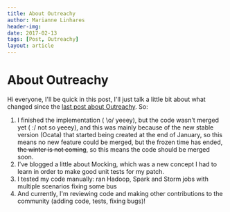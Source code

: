 ```yaml
---
title: About Outreachy
author: Marianne Linhares
header-img:
date: 2017-02-13
tags: [Post, Outreachy]
layout: article
---
```


# About Outreachy

Hi everyone, I'll be quick in this post, I'll just talk a little bit about what changed since the [last post about Outreachy](https://mariannelinhares.wordpress.com/2017/01/11/hey-how-is-outreachy-going/). So:

  1. I finished the implementation ( \o/ yeeey), but the code wasn't merged yet
     ( :/ not so yeeey), and this was mainly because of the new stable version
     (Ocata) that started being created at the end of January, so this means no
     new feature could be merged, but the frozen time has ended, <del>the winter
     is not coming</del>, so this means the code should be merged soon.
  2. I've blogged a little about Mocking, which was a new concept I had to learn
     in order to make good unit tests for my patch.
  3. I tested my code manually: ran Hadoop, Spark and Storm jobs with multiple
     scenarios fixing some bus
  4. And currently, I'm reviewing code and making other contributions to the
     community (adding code, tests, fixing bugs)!
